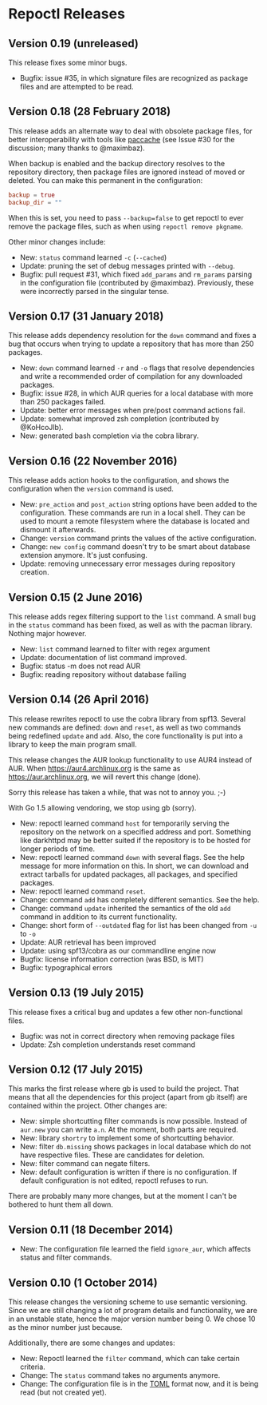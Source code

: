 Repoctl Releases
================

## Version 0.19 (unreleased)
This release fixes some minor bugs.

- Bugfix: issue #35, in which signature files are recognized as package
  files and are attempted to be read.

## Version 0.18 (28 February 2018)
This release adds an alternate way to deal with obsolete package files, for
better interoperability with tools like [paccache](https://wiki.archlinux.org/index.php/pacman)
(see Issue #30 for the discussion; many thanks to @maximbaz).

When backup is enabled and the backup directory resolves to the repository
directory, then package files are ignored instead of moved or deleted.
You can make this permanent in the configuration:
```toml
backup = true
backup_dir = ""
```
When this is set, you need to pass `--backup=false` to get repoctl to ever
remove the package files, such as when using `repoctl remove pkgname`.

Other minor changes include:

  - New: `status` command learned `-c` (`--cached`)
  - Update: pruning the set of debug messages printed with `--debug`.
  - Bugfix: pull request #31, which fixed `add_params` and `rm_params` parsing
    in the configuration file (contributed by @maximbaz).
    Previously, these were incorrectly parsed in the singular tense.

## Version 0.17 (31 January 2018)
This release adds dependency resolution for the `down` command
and fixes a bug that occurs when trying to update a repository that
has more than 250 packages.

  - New: `down` command learned `-r` and `-o` flags that resolve dependencies
    and write a recommended order of compilation for any downloaded packages.
  - Bugfix: issue #28, in which AUR queries for a local database with more
    than 250 packages failed.
  - Update: better error messages when pre/post command actions fail.
  - Update: somewhat improved zsh completion (contributed by @KoHcoJlb).
  - New: generated bash completion via the cobra library.

## Version 0.16 (22 November 2016)
This release adds action hooks to the configuration, and shows the configuration
when the `version` command is used.

  - New: `pre_action` and `post_action` string options have been added to the
    configuration. These commands are run in a local shell. They can be used
    to mount a remote filesystem where the database is located and dismount
    it afterwards.
  - Change: `version` command prints the values of the active configuration.
  - Change: `new config` command doesn't try to be smart about database
    extension anymore. It's just confusing.
  - Update: removing unnecessary error messages during repository creation.

## Version 0.15 (2 June 2016)
This release adds regex filtering support to the `list` command. A small
bug in the `status` command has been fixed, as well as with the pacman library.
Nothing major however.

  - New: `list` command learned to filter with regex argument
  - Update: documentation of list command improved.
  - Bugfix: status -m does not read AUR
  - Bugfix: reading repository without database failing

## Version 0.14 (26 April 2016)
This release rewrites repoctl to use the cobra library from spf13. Several
new commands are defined: `down` and `reset`, as well as two commands being
redefined `update` and `add`. Also, the core functionality is put into a
library to keep the main program small.

This release changes the AUR lookup functionality to use AUR4 instead of AUR.
When https://aur4.archlinux.org is the same as https://aur.archlinux.org, we
will revert this change (done).

Sorry this release has taken a while, that was not to annoy you. ;-)

With Go 1.5 allowing vendoring, we stop using gb (sorry).

  - New: repoctl learned command `host` for temporarily serving the repository
    on the network on a specified address and port. Something like darkhttpd may
    be better suited if the repository is to be hosted for longer periods of
    time.
  - New: repoctl learned command `down` with several flags. See the help
    message for more information on this. In short, we can download and extract
    tarballs for updated packages, all packages, and specified packages.
  - New: repoctl learned command `reset`.
  - Change: command `add` has completely different semantics. See the help.
  - Change: command `update` inherited the semantics of the old `add` command
    in addition to its current functionality.
  - Change: short form of `--outdated` flag for list has been changed from
    `-u` to `-o`
  - Update: AUR retrieval has been improved
  - Update: using spf13/cobra as our commandline engine now
  - Bugfix: license information correction (was BSD, is MIT)
  - Bugfix: typographical errors

## Version 0.13 (19 July 2015)
This release fixes a critical bug and updates a few other non-functional
files.

  - Bugfix: was not in correct directory when removing package files
  - Update: Zsh completion understands reset command

## Version 0.12 (17 July 2015)
This marks the first release where gb is used to build the project. That means
that all the dependencies for this project (apart from gb itself) are contained
within the project. Other changes are:

  - New: simple shortcutting filter commands is now possible. Instead of
    `aur.new` you can write `a.n`. At the moment, both parts are required.
  - New: library `shortry` to implement some of shortcutting behavior.
  - New: filter `db.missing` shows packages in local database which do not have
    respective files. These are candidates for deletion.
  - New: filter command can negate filters.
  - New: default configuration is written if there is no configuration. If
    default configuration is not edited, repoctl refuses to run.

There are probably many more changes, but at the moment I can't be bothered to
hunt them all down.

## Version 0.11 (18 December 2014)

  - New: The configuration file learned the field `ignore_aur`, which affects
    status and filter commands.

## Version 0.10 (1 October 2014)
This release changes the versioning scheme to use semantic versioning. Since
we are still changing a lot of program details and functionality, we are in
an unstable state, hence the major version number being 0. We chose 10 as
the minor number just because.

Additionally, there are some changes and updates:

  - New: Repoctl learned the `filter` command, which can take certain criteria.
  - Change: The `status` command takes no arguments anymore.
  - Change: The configuration file is in the [TOML](https://github.com/toml-lang/toml)
    format now, and it is being read (but not created yet).
